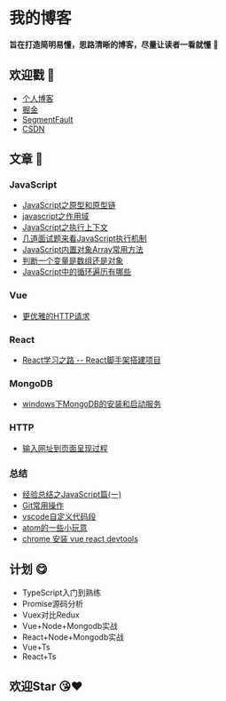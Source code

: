 # 我的博客
**旨在打造简明易懂，思路清晰的博客，尽量让读者一看就懂** :muscle:


## 欢迎戳 :rose:
- [个人博客](http://yucihent.top/)
- [掘金](https://juejin.im/user/59c126ce6fb9a00a3d134eea)
- [SegmentFault](https://segmentfault.com/u/hezizi)
- [CSDN](https://blog.csdn.net/yucihent)


## 文章 :book:
### JavaScript
- [JavaScript之原型和原型链](https://github.com/hezizi/myBlog/issues/1)
- [javascript之作用域](https://github.com/hezizi/myBlog/issues/2)
- [JavaScript之执行上下文](https://github.com/hezizi/myBlog/issues/3)
- [几道面试题来看JavaScript执行机制](https://github.com/hezizi/myBlog/issues/25)
- [JavaScript内置对象Array常用方法](https://github.com/hezizi/myBlog/issues/5)
- [判断一个变量是数组还是对象](https://github.com/hezizi/myBlog/issues/6)
- [JavaScript中的循环遍历有哪些](https://github.com/hezizi/myBlog/issues/18)

### Vue
- [更优雅的HTTP请求](https://github.com/hezizi/myBlog/issues/24)

### React
- [React学习之路 -- React脚手架搭建项目](https://github.com/hezizi/myBlog/issues/21)

### MongoDB
- [windows下MongoDB的安装和启动服务](https://github.com/hezizi/myBlog/issues/20)

### HTTP
- [输入网址到页面呈现过程](https://github.com/hezizi/myBlog/issues/15)

### 总结
- [经验总结之JavaScript篇(一)](https://github.com/hezizi/myBlog/issues/4)
- [Git常用操作](https://github.com/hezizi/myBlog/issues/19)
- [vscode自定义代码段](https://github.com/hezizi/myBlog/issues/7)
- [atom的一些小玩意](https://github.com/hezizi/myBlog/issues/13)
- [chrome 安装 vue react devtools](https://github.com/hezizi/myBlog/issues/14)


## 计划 :yum:
- TypeScript入门到熟练
- Promise源码分析
- Vuex对比Redux
- Vue+Node+Mongodb实战
- React+Node+Mongodb实战
- Vue+Ts
- React+Ts


## 欢迎Star :kissing_heart::heart:
